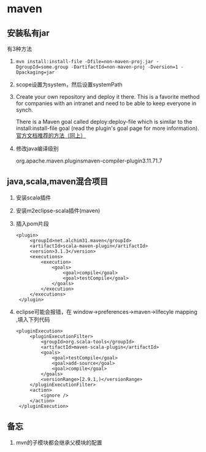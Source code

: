 # maven

## 安装私有jar

有3种方法

1. `mvn install:install-file -Dfile=non-maven-proj.jar -DgroupId=some.group -DartifactId=non-maven-proj -Dversion=1 -Dpackaging=jar`
2. scope设置为system，然后设置systemPath
3. Create your own repository and deploy it there. This is a favorite method for companies with an intranet and need to be able to keep everyone in synch.   

   There is a Maven goal called deploy:deploy-file which is similar to the install:install-file goal \(read the plugin's goal page for more information\). [ 官方文档推荐的方法（同上） ](https://maven.apache.org/pom.html)

4. 修改java编译级别

   org.apache.maven.pluginsmaven-compiler-plugin3.11.71.7

## java,scala,maven混合项目

1. 安装scala插件
2. 安装m2eclipse-scala插件\(maven\)
3. 插入pom片段



   ```text
   <plugin>
    	<groupId>net.alchim31.maven</groupId>
    	<artifactId>scala-maven-plugin</artifactId>
    	<version>3.1.3</version>
    	<executions>
    		<execution>
    			<goals>
    				<goal>compile</goal>
    				<goal>testCompile</goal>
    			</goals>
    		</execution>
    	</executions>
    </plugin> 
   ```

4. eclipse可能会报错，在 window-&gt;preferences-&gt;maven-&gt;lifecyle mapping ,填入下列代码



   ```text
   <pluginExecution>
    	<pluginExecutionFilter>
    		<groupId>org.scala-tools</groupId>
    		<artifactId>maven-scala-plugin</artifactId>
    		<goals>
    			<goal>testCompile</goal>
    			<goal>add-source</goal>
    			<goal>compile</goal>
    		</goals>
    		<versionRange>[2.9.1,)</versionRange>
    	</pluginExecutionFilter>
    	<action>
    		<ignore />
    	</action>
    </pluginExecution>
   ```

## 备忘

1. mvn的子模块都会继承父模块的配置

